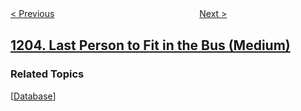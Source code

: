 <!--|This file generated by command(leetcode description); DO NOT EDIT.    |-->
<!--+----------------------------------------------------------------------+-->
<!--|@author    awesee <openset.wang@gmail.com>                           |-->
<!--|@link      https://github.com/awesee                                 |-->
<!--|@home      https://github.com/awesee/leetcode                        |-->
<!--+----------------------------------------------------------------------+-->

[< Previous](../sort-items-by-groups-respecting-dependencies "Sort Items by Groups Respecting Dependencies")
　　　　　　　　　　　　　　　　
[Next >](../monthly-transactions-ii "Monthly Transactions II")

## [1204. Last Person to Fit in the Bus (Medium)](https://leetcode.com/problems/last-person-to-fit-in-the-bus "最后一个能进入电梯的人")



### Related Topics
  [[Database](../../tag/database/README.md)]
